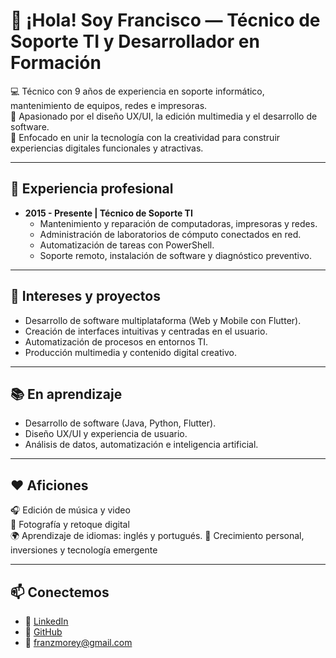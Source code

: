 # 👋 ¡Hola! Soy Francisco — Técnico de Soporte TI y Desarrollador en Formación

💻 Técnico con 9 años de experiencia en soporte informático, mantenimiento de equipos, redes e impresoras.  
🎨 Apasionado por el diseño UX/UI, la edición multimedia y el desarrollo de software.  
🚀 Enfocado en unir la tecnología con la creatividad para construir experiencias digitales funcionales y atractivas.

---

## 🧰 Experiencia profesional
- **2015 - Presente | Técnico de Soporte TI**
  - Mantenimiento y reparación de computadoras, impresoras y redes.
  - Administración de laboratorios de cómputo conectados en red.
  - Automatización de tareas con PowerShell.
  - Soporte remoto, instalación de software y diagnóstico preventivo.

---

## 🎨 Intereses y proyectos

- Desarrollo de software multiplataforma (Web y Mobile con Flutter).  
- Creación de interfaces intuitivas y centradas en el usuario.  
- Automatización de procesos en entornos TI.  
- Producción multimedia y contenido digital creativo.  

---

## 📚 En aprendizaje

- Desarrollo de software (Java, Python, Flutter).  
- Diseño UX/UI y experiencia de usuario.  
- Análisis de datos, automatización e inteligencia artificial.  

---

## ❤️ Aficiones

🎧 Edición de música y video  
📸 Fotografía y retoque digital  
🌍 Aprendizaje de idiomas: inglés y portugués.
📖 Crecimiento personal, inversiones y tecnología emergente  

---

## 📫 Conectemos

- 💼 [LinkedIn](https://www.linkedin.com/in/franz-jose-morey-lozano-946425264/)  
- 🧠 [GitHub](https://github.com/FranzHz)  
- 📧 franzmorey@gmail.com
